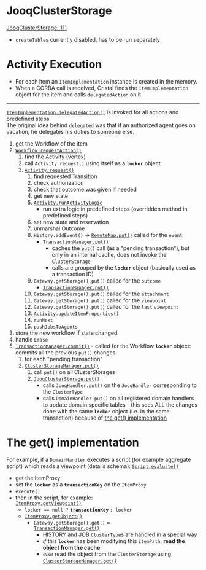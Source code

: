 # JooqClusterStorage
[JooqClusterStorage: 111](https://github.com/cristal-ise/jooqdb/blob/1cb92d738c6b711250302ea8ecab9e38e6d2f14c/src/main/java/org/cristalise/storage/jooqdb/JooqClusterStorage.java#L111)
- `createTables` currently disabled, has to be run separately

# Activity Execution
- For each item an `ItemImplementation` instance is created in the memory.
- When a CORBA call is received, Cristal finds the `ItemImplementation` object for the item and calls `delegatedAction` on it

***
[`ItemImplementation.delegatedAction()`](https://github.com/cristal-ise/kernel/blob/196706c46e7b76c1cb24d4f87b523760c071c042/src/main/java/org/cristalise/kernel/entity/ItemImplementation.java#L226) is invoked for all actions and predefined steps <br/>
The original idea behind `delegated` was that if an authorized agent goes on vacation, he delegates his duties to someone else.
   1. get the Workflow of the item
   1. [`Workflow.requestAction()`](https://github.com/cristal-ise/kernel/blob/618fe12abc80e1db5482843d78c590966608665c/src/main/java/org/cristalise/kernel/lifecycle/instance/Workflow.java#L128)
      1. find the Activity (vertex)
      1. call `Activity.request()` using itself as a **`locker`** object
      1. [`Activity.request()`](https://github.com/cristal-ise/kernel/blob/d3cc8fd92607e097dd934e4ed9b674cc36cecdd2/src/main/java/org/cristalise/kernel/lifecycle/instance/Activity.java#L172)
         1. find requested Transition
         1. check authorization
         1. check that outcome was given if needed
         1. get new state
         1. [`Activity.runActivityLogic`](https://github.com/cristal-ise/kernel/blob/d3cc8fd92607e097dd934e4ed9b674cc36cecdd2/src/main/java/org/cristalise/kernel/lifecycle/instance/Activity.java#L334)
            * run extra logic in predefined steps (overridden method in predefined steps)
         1. set new state and reservation
         1. unmarshal Outcome
         1. `History.addEvent()` -> [`RemoteMap.put()`](https://github.com/cristal-ise/kernel/blob/develop/src/main/java/org/cristalise/kernel/persistency/RemoteMap.java#L285) called for the `event`
            * [`TransactionManager.put()`](https://github.com/cristal-ise/kernel/blob/d82053de2237a9bef35267034dc17ad0fa8737ae/src/main/java/org/cristalise/kernel/persistency/TransactionManager.java#L175)
               * caches the `put()` call (as a "pending transaction"), but only in an internal cache, does not invoke the `ClusterStorage`
               * calls are grouped by the **`locker`** object (basically used as a transaction ID)
         1. `Gateway.getStorage().put()` called for the `outcome`
            * [`TransactionManager.put()`](https://github.com/cristal-ise/kernel/blob/d82053de2237a9bef35267034dc17ad0fa8737ae/src/main/java/org/cristalise/kernel/persistency/TransactionManager.java#L175)
         1. `Gateway.getStorage().put()` called for the `attachment`
         1. `Gateway.getStorage().put()` called for the `viewpoint`
         1. `Gateway.getStorage().put()` called for the `last` `viewpoint`
         1. `Activity.updateItemProperties()`
         1. `runNext`
         1. `pushJobsToAgents`
   1. store the new workflow if state changed
   1. handle `Erase`
   1. [`TransactionManager.commit()`](https://github.com/cristal-ise/kernel/blob/d82053de2237a9bef35267034dc17ad0fa8737ae/src/main/java/org/cristalise/kernel/persistency/TransactionManager.java#L282) - called for the Workflow **`locker`** object: commits all the previous `put()` changes
      1. for each "pending transaction"
      1. [`ClusterStorageManager.put()`](https://github.com/cristal-ise/kernel/blob/c49dd8aa8b7b278798a1f7e80c580f6b739ed7f8/src/main/java/org/cristalise/kernel/persistency/ClusterStorageManager.java#L328)
         1. call `put()` on all ClusterStorages
         1. [`JooqClusterStorage.put()`](https://github.com/cristal-ise/jooqdb/blob/1cb92d738c6b711250302ea8ecab9e38e6d2f14c/src/main/java/org/cristalise/storage/jooqdb/JooqClusterStorage.java#L268)
            * calls `JooqHandler.put()` on the `JooqHandler` corresponding to the `ClusterType`
            * calls `DomainHandler.put()` on all registered domain handlers to update domain specific tables - this sees ALL the changes done with the same **`locker`** object (i.e. in the same transaction) because of [the get() implementation](#the-get-implementation)

# The get() implementation
For example, if a `DomainHandler` executes a script (for example aggregate script) which reads a viewpoint (details schema):
[`Script.evaluate()`](https://github.com/cristal-ise/kernel/blob/56e221a176dd9c9330bb286b41aba10494353662/src/main/java/org/cristalise/kernel/scripting/Script.java#L510)
   * get the ItemProxy
   * set the **`locker`** as a **`transactionKey`** on the `ItemProxy`
   * `execute()`
   * then in the script, for example: <br/>
[`ItemProxy.getViewpoint()`](https://github.com/cristal-ise/kernel/blob/7845981def21deef7a2a0a0180d13b7bbffb91fe/src/main/java/org/cristalise/kernel/entity/proxy/ItemProxy.java#L572)
      * `locker == null ?` **`transactionKey`** `: locker`
      * [`ItemProxy.getObject()`](https://github.com/cristal-ise/kernel/blob/7845981def21deef7a2a0a0180d13b7bbffb91fe/src/main/java/org/cristalise/kernel/entity/proxy/ItemProxy.java#L1062)
         * `Gateway.getStorage().get()` = <br/>
[`TransactionManager.get()`](https://github.com/cristal-ise/kernel/blob/d82053de2237a9bef35267034dc17ad0fa8737ae/src/main/java/org/cristalise/kernel/persistency/TransactionManager.java#L144)
            * HISTORY and JOB `ClusterType`s are handled in a special way
            * _if_ this **`locker`** has been modifying this `itemPath`, **read the object from the cache**
            * _else_ read the object from the `ClusterStorage` using [`ClusterStorageManager.get()`](https://github.com/cristal-ise/kernel/blob/c49dd8aa8b7b278798a1f7e80c580f6b739ed7f8/src/main/java/org/cristalise/kernel/persistency/ClusterStorageManager.java#L258)